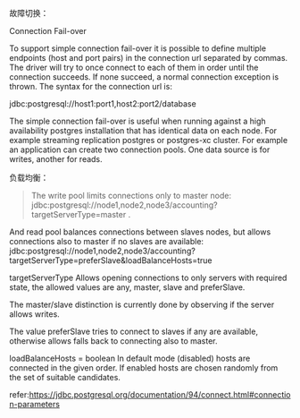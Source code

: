 故障切换：

Connection Fail-over

To support simple connection fail-over it is possible to define multiple endpoints (host and port pairs) in the connection url separated by commas. The driver will try to once connect to each of them in order until the connection succeeds. If none succeed, a normal connection exception is thrown.
The syntax for the connection url is:

jdbc:postgresql://host1:port1,host2:port2/database

The simple connection fail-over is useful when running against a high availability postgres installation that has identical data on each node. For example streaming replication postgres or postgres-xc cluster.
For example an application can create two connection pools. One data source is for writes, another for reads. 


负载均衡：

>The write pool limits connections only to master node:
jdbc:postgresql://node1,node2,node3/accounting?targetServerType=master . 

And read pool balances connections between slaves nodes, but allows connections also to master if no slaves are available:
jdbc:postgresql://node1,node2,node3/accounting?targetServerType=preferSlave&loadBalanceHosts=true

targetServerType
Allows opening connections to only servers with required state, the allowed values are any, master, slave and preferSlave. 

The master/slave distinction is currently done by observing if the server allows writes.

The value preferSlave tries to connect to slaves if any are available, otherwise allows falls back to connecting also to master.

loadBalanceHosts = boolean
In default mode (disabled) hosts are connected in the given order. If enabled hosts are chosen randomly from the set of suitable candidates.



refer:https://jdbc.postgresql.org/documentation/94/connect.html#connection-parameters

      
      
